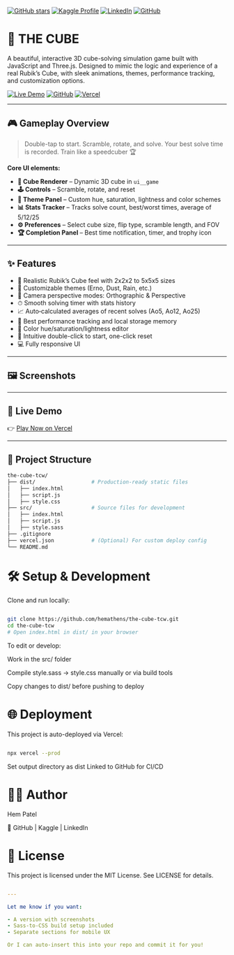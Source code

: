 <!-- Badges: build your brand at the top -->
[![GitHub stars](https://img.shields.io/github/stars/hemathens/the-cube-tcw?style=social)](https://github.com/hemathens/the-cube-tcw/stargazers)
[![Kaggle Profile](https://img.shields.io/badge/Kaggle-hem%20ajit%20patel-20BEFF?logo=kaggle)](https://www.kaggle.com/hemajitpatel)
[![LinkedIn](https://img.shields.io/badge/LinkedIn-Hem%20Ajit%20Patel-0A66C2?logo=linkedin)](https://www.linkedin.com/in/hem-patel19)
[![GitHub](https://img.shields.io/badge/GitHub-hemathens-181717?logo=github)](https://github.com/hemathens)

# 🧊 THE CUBE

A beautiful, interactive 3D cube-solving simulation game built with JavaScript and Three.js. Designed to mimic the logic and experience of a real Rubik’s Cube, with sleek animations, themes, performance tracking, and customization options.

[![Live Demo](https://img.shields.io/badge/Live-Demo-00bfff?style=for-the-badge&logo=vercel)](https://the-cube-tcw.vercel.app)
[![GitHub](https://img.shields.io/github/repo-size/hemathens/the-cube-tcw?style=for-the-badge&logo=github)](https://github.com/hemathens/the-cube-tcw)
[![Vercel](https://img.shields.io/badge/Deployed%20on-Vercel-black?style=for-the-badge&logo=vercel)](https://vercel.com/hem-patels-projects/the-cube-tcw)

---

## 🎮 Gameplay Overview

> Double-tap to start. Scramble, rotate, and solve. Your best solve time is recorded. Train like a speedcuber 🏆

**Core UI elements:**

- **🧩 Cube Renderer** – Dynamic 3D cube in `ui__game`
- **🕹 Controls** – Scramble, rotate, and reset
- **🎨 Theme Panel** – Custom hue, saturation, lightness and color schemes
- **📊 Stats Tracker** – Tracks solve count, best/worst times, average of 5/12/25
- **⚙️ Preferences** – Select cube size, flip type, scramble length, and FOV
- **🏆 Completion Panel** – Best time notification, timer, and trophy icon

---

## ✨ Features

- 🧊 Realistic Rubik’s Cube feel with 2x2x2 to 5x5x5 sizes
- 🎨 Customizable themes (Erno, Dust, Rain, etc.)
- 🎥 Camera perspective modes: Orthographic & Perspective
- ⏱ Smooth solving timer with stats history
- 📈 Auto‑calculated averages of recent solves (Ao5, Ao12, Ao25)
- 💾 Best performance tracking and local storage memory
- 🌈 Color hue/saturation/lightness editor
- 🧠 Intuitive double-click to start, one-click reset
- 💻 Fully responsive UI

---

## 🖼️ Screenshots

<!-- Uncomment and insert image links if you have them -->
<!--
### Cube in Play
![Cube Gameplay](screenshots/cube-play.png)

### Customization Panel
![Preferences](screenshots/prefs-theme.png)
-->

---

## 🚀 Live Demo

👉 [Play Now on Vercel](https://the-cube-tcw.vercel.app)

---

## 📁 Project Structure

```bash
the-cube-tcw/
├── dist/                  # Production-ready static files
│   ├── index.html
│   ├── script.js
│   ├── style.css
├── src/                   # Source files for development
│   ├── index.html
│   ├── script.js
│   ├── style.sass
├── .gitignore
├── vercel.json            # (Optional) For custom deploy config
└── README.md
```
# 🛠 Setup & Development

Clone and run locally:

``` bash

git clone https://github.com/hemathens/the-cube-tcw.git
cd the-cube-tcw
# Open index.html in dist/ in your browser
```
To edit or develop:

Work in the src/ folder

Compile style.sass → style.css manually or via build tools

Copy changes to dist/ before pushing to deploy

# 🌐 Deployment

This project is auto-deployed via Vercel:

```bash

npx vercel --prod
```
Set output directory as dist
Linked to GitHub for CI/CD

# 👨‍💻 Author

Hem Patel

🔗 GitHub | Kaggle | LinkedIn

# 📜 License

This project is licensed under the MIT License. See LICENSE for details.
```yaml

---

Let me know if you want:

- A version with screenshots
- Sass-to-CSS build setup included
- Separate sections for mobile UX

Or I can auto-insert this into your repo and commit it for you!
```
